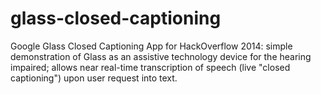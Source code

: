 glass-closed-captioning
=======================

Google Glass Closed Captioning App for HackOverflow 2014: simple demonstration of Glass as an assistive technology device for the hearing impaired; allows near real-time transcription of speech (live "closed captioning") upon user request into text.
